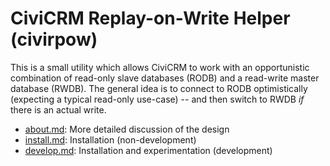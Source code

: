 # CiviCRM Replay-on-Write Helper (civirpow)

This is a small utility which allows CiviCRM to work with an opportunistic
combination of read-only slave databases (RODB) and a read-write master
database (RWDB).  The general idea is to connect to RODB optimistically
(expecting a typical read-only use-case) -- and then switch to RWDB *if*
there is an actual write.

* [about.md](doc/about.md): More detailed discussion of the design
* [install.md](doc/install.md): Installation (non-development)
* [develop.md](doc/develop.md): Installation and experimentation (development)
